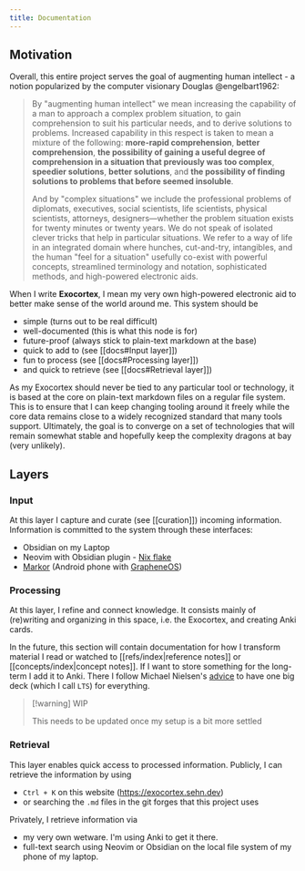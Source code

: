```yaml
---
title: Documentation
---
```


## Motivation

Overall, this entire project serves the goal of augmenting human intellect - a
notion popularized by the computer visionary Douglas @engelbart1962:

> By "augmenting human intellect" we mean increasing the capability of a man to
> approach a complex problem situation, to gain comprehension to suit his
> particular needs, and to derive solutions to problems. Increased capability in
> this respect is taken to mean a mixture of the following: **more-rapid
> comprehension**, **better comprehension**, **the possibility of gaining a
> useful degree of comprehension in a situation that previously was too
> complex**, **speedier solutions**, **better solutions**, and **the possibility
> of finding solutions to problems that before seemed insoluble**.
>
> And by "complex situations" we include the professional problems of diplomats,
> executives, social scientists, life scientists, physical scientists,
> attorneys, designers—whether the problem situation exists for twenty minutes
> or twenty years. We do not speak of isolated clever tricks that help in
> particular situations. We refer to a way of life in an integrated domain where
> hunches, cut-and-try, intangibles, and the human "feel for a situation"
> usefully co-exist with powerful concepts, streamlined terminology and
> notation, sophisticated methods, and high-powered electronic aids.

When I write **Exocortex**, I mean my very own high-powered electronic aid to
better make sense of the world around me. This system should be

- simple (turns out to be real difficult)
- well-documented (this is what this node is for)
- future-proof (always stick to plain-text markdown at the base)
- quick to add to (see [[docs#Input layer]])
- fun to process (see [[docs#Processing layer]])
- and quick to retrieve (see [[docs#Retrieval layer]])

As my Exocortex should never be tied to any particular tool or technology, it is
based at the core on plain-text markdown files on a regular file system. This is
to ensure that I can keep changing tooling around it freely while the core data
remains close to a widely recognized standard that many tools support.
Ultimately, the goal is to converge on a set of technologies that will remain
somewhat stable and hopefully keep the complexity dragons at bay (very
unlikely).

## Layers

### Input

At this layer I capture and curate (see [[curation]]) incoming information.
Information is committed to the system through these interfaces:

- Obsidian on my Laptop
- Neovim with Obsidian plugin -
  [Nix flake](https://github.com/linozen/nvim-flake)
- [Markor](https://github.com/gsantner/markor) (Android phone with
  [GrapheneOS](https://grapheneos.org/))

### Processing

At this layer, I refine and connect knowledge. It consists mainly of (re)writing
and organizing in this space, i.e. the Exocortex, and creating Anki cards.

In the future, this section will contain documentation for how I transform
material I read or watched to [[refs/index|reference notes]] or
[[concepts/index|concept notes]]. If I want to store something for the long-term
I add it to Anki. There I follow Michael Nielsen's
[advice](http://augmentingcognition.com/ltm.html) to have one big deck (which I
call `LTS`) for everything.

> [!warning] WIP
>
> This needs to be updated once my setup is a bit more settled

### Retrieval

This layer enables quick access to processed information. Publicly, I can
retrieve the information by using

- `Ctrl + K` on this website (https://exocortex.sehn.dev)
- or searching the `.md` files in the git forges that this project uses

Privately, I retrieve information via

- my very own wetware. I'm using Anki to get it there.
- full-text search using Neovim or Obsidian on the local file system of my phone
  of my laptop.
